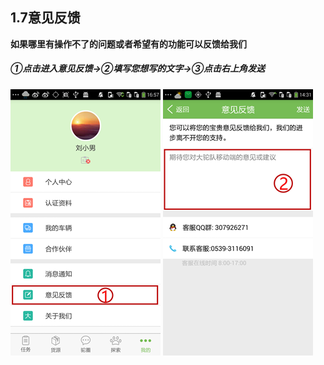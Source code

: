 ## **1.7意见反馈**

**如果哪里有操作不了的问题或者希望有的功能可以反馈给我们**

##### ①点击进入意见反馈→②填写您想写的文字→③点击右上角发送

![](/assets/意见反馈1.1.png)   ![](/assets/意见反馈1.2.png)



